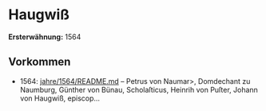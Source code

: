 # Haugwiß

**Ersterwähnung:** 1564

## Vorkommen
- 1564: [jahre/1564/README.md](../jahre/1564/README.md) – Petrus von Naumar>, Domdechant zu Naumburg, Günther
von Bünau, Scholaſticus, Heinrih von Puſter, Johann
von Haugwiß, episcop...
